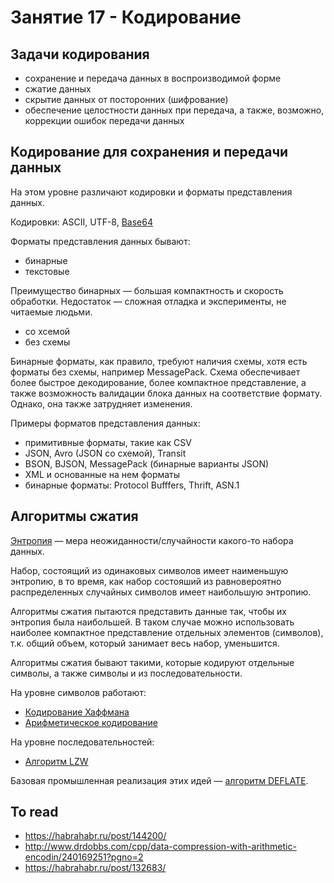 # Занятие 17 - Кодирование

## Задачи кодирования

- сохранение и передача данных в воспроизводимой форме
- сжатие данных
- скрытие данных от посторонних (шифрование)
- обеспечение целостности данных при передача, а также, возможно, коррекции ошибок передачи данных


## Кодирование для сохранения и передачи данных

На этом уровне различают кодировки и форматы представления данных.

Кодировки: ASCII, UTF-8, [Base64]()

Форматы представления данных бывают:

- бинарные
- текстовые

Преимущество бинарных — большая компактность и скорость обработки. Недостаток — сложная отладка и эксперименты, не читаемые людьми.

- со хсемой
- без схемы

Бинарные форматы, как правило, требуют наличия схемы, хотя есть форматы без схемы, например MessagePack. Схема обеспечивает более быстрое декодирование, более компактное представление, а также возможность валидации блока данных на соответствие формату. Однако, она также затрудняет изменения.

Примеры форматов представления данных:

- примитивные форматы, такие как CSV
- JSON, Avro (JSON со схемой), Transit
- BSON, BJSON, MessagePack (бинарные варианты JSON)
- XML и основанные на нем форматы
- бинарные форматы: Protocol Bufffers, Thrift, ASN.1


## Алгоритмы сжатия

[Энтропия](https://ru.wikipedia.org/wiki/%D0%98%D0%BD%D1%84%D0%BE%D1%80%D0%BC%D0%B0%D1%86%D0%B8%D0%BE%D0%BD%D0%BD%D0%B0%D1%8F_%D1%8D%D0%BD%D1%82%D1%80%D0%BE%D0%BF%D0%B8%D1%8F) — мера неожиданности/случайности какого-то набора данных.

Набор, состоящий из одинаковых символов имеет наименьшую энтропию, в то время, как набор состояший из равновероятно распределенных случайных символов имеет наибольшую энтропию.

Алгоритмы сжатия пытаются представить данные так, чтобы их энтропия была наибольшей. В таком случае можно использовать наиболее компактное представление отдельных элементов (символов), т.к. общий объем, который занимает весь набор, уменьшится.

Алгоритмы сжатия бывают такими, которые кодируют отдельные символы, а также символы и из последовательности.

На уровне символов работают:

- [Кодирование Хаффмана](https://ru.wikipedia.org/wiki/%D0%9A%D0%BE%D0%B4_%D0%A5%D0%B0%D1%84%D1%84%D0%BC%D0%B0%D0%BD%D0%B0)
- [Арифметическое кодирование](https://ru.wikipedia.org/wiki/%D0%90%D1%80%D0%B8%D1%84%D0%BC%D0%B5%D1%82%D0%B8%D1%87%D0%B5%D1%81%D0%BA%D0%BE%D0%B5_%D0%BA%D0%BE%D0%B4%D0%B8%D1%80%D0%BE%D0%B2%D0%B0%D0%BD%D0%B8%D0%B5)

На уровне последовательностей:

- [Алгоритм LZW](https://ru.wikipedia.org/wiki/%D0%90%D0%BB%D0%B3%D0%BE%D1%80%D0%B8%D1%82%D0%BC_%D0%9B%D0%B5%D0%BC%D0%BF%D0%B5%D0%BB%D1%8F_%E2%80%94_%D0%97%D0%B8%D0%B2%D0%B0_%E2%80%94_%D0%92%D0%B5%D0%BB%D1%87%D0%B0)

Базовая промышленная реализация этих идей — [алгоритм DEFLATE]().


## To read

- https://habrahabr.ru/post/144200/
- http://www.drdobbs.com/cpp/data-compression-with-arithmetic-encodin/240169251?pgno=2
- https://habrahabr.ru/post/132683/
